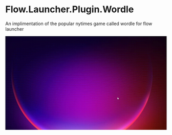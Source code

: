 # Flow.Launcher.Plugin.Wordle
An implimentation of the popular nytimes game called wordle for flow launcher

![Example Gif](assets/example.gif)